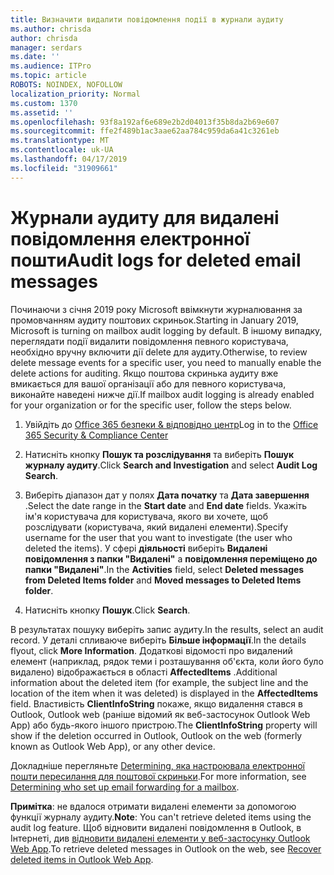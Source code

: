 ```yaml
---
title: Визначити видалити повідомлення події в журнали аудиту
ms.author: chrisda
author: chrisda
manager: serdars
ms.date: ''
ms.audience: ITPro
ms.topic: article
ROBOTS: NOINDEX, NOFOLLOW
localization_priority: Normal
ms.custom: 1370
ms.assetid: ''
ms.openlocfilehash: 93f8a192af6e689e2b2d04013f35b8da2b69e607
ms.sourcegitcommit: ffe2f489b1ac3aae62aa784c959da6a41c3261eb
ms.translationtype: MT
ms.contentlocale: uk-UA
ms.lasthandoff: 04/17/2019
ms.locfileid: "31909661"
---
```

# <a name="audit-logs-for-deleted-email-messages"></a><span data-ttu-id="c1403-102">Журнали аудиту для видалені повідомлення електронної пошти</span><span class="sxs-lookup"><span data-stu-id="c1403-102">Audit logs for deleted email messages</span></span>

<span data-ttu-id="c1403-103">Починаючи з січня 2019 року Microsoft ввімкнути журналювання за промовчанням аудиту поштових скриньок.</span><span class="sxs-lookup"><span data-stu-id="c1403-103">Starting in January 2019, Microsoft is turning on mailbox audit logging by default.</span></span> <span data-ttu-id="c1403-104">В іншому випадку, переглядати події видалити повідомлення певного користувача, необхідно вручну включити дії delete для аудиту.</span><span class="sxs-lookup"><span data-stu-id="c1403-104">Otherwise, to review delete message events for a specific user, you need to manually enable the delete actions for auditing.</span></span> <span data-ttu-id="c1403-105">Якщо поштова скринька аудиту вже вмикається для вашої організації або для певного користувача, виконайте наведені нижче дії.</span><span class="sxs-lookup"><span data-stu-id="c1403-105">If mailbox audit logging is already enabled for your organization or for the specific user, follow the steps below.</span></span>

1. <span data-ttu-id="c1403-106">Увійдіть до [Office 365 безпеки & відповідно центр](https://protection.office.com/)</span><span class="sxs-lookup"><span data-stu-id="c1403-106">Log in to the [Office 365 Security & Compliance Center](https://protection.office.com/)</span></span>

2. <span data-ttu-id="c1403-107">Натисніть кнопку **Пошук та розслідування** та виберіть **Пошук журналу аудиту**.</span><span class="sxs-lookup"><span data-stu-id="c1403-107">Click **Search and Investigation** and select **Audit Log Search**.</span></span>

3. <span data-ttu-id="c1403-108">Виберіть діапазон дат у полях **Дата початку** та **Дата завершення** .</span><span class="sxs-lookup"><span data-stu-id="c1403-108">Select the date range in the **Start date** and **End date** fields.</span></span> <span data-ttu-id="c1403-109">Укажіть ім'я користувача для користувача, якого ви хочете, щоб розслідувати (користувача, який видалені елементи).</span><span class="sxs-lookup"><span data-stu-id="c1403-109">Specify username for the user that you want to investigate (the user who deleted the items).</span></span> <span data-ttu-id="c1403-110">У сфері **діяльності** виберіть **Видалені повідомлення з папки "Видалені"** а **повідомлення переміщено до папки "Видалені"**.</span><span class="sxs-lookup"><span data-stu-id="c1403-110">In the **Activities** field, select **Deleted messages from Deleted Items folder** and **Moved messages to Deleted Items folder**.</span></span>

4. <span data-ttu-id="c1403-111">Натисніть кнопку **Пошук**.</span><span class="sxs-lookup"><span data-stu-id="c1403-111">Click **Search**.</span></span>

<span data-ttu-id="c1403-112">В результатах пошуку виберіть запис аудиту.</span><span class="sxs-lookup"><span data-stu-id="c1403-112">In the results, select an audit record.</span></span> <span data-ttu-id="c1403-113">У деталі спливаюче виберіть **Більше інформації**.</span><span class="sxs-lookup"><span data-stu-id="c1403-113">In the details flyout, click **More Information**.</span></span> <span data-ttu-id="c1403-114">Додаткові відомості про видалений елемент (наприклад, рядок теми і розташування об'єкта, коли його було видалено) відображається в області **AffectedItems** .</span><span class="sxs-lookup"><span data-stu-id="c1403-114">Additional information about the deleted item (for example, the subject line and the location of the item when it was deleted) is displayed in the **AffectedItems** field.</span></span> <span data-ttu-id="c1403-115">Властивість **ClientInfoString** покаже, якщо видалення стався в Outlook, Outlook web (раніше відомий як веб-застосунок Outlook Web App) або будь-якого іншого пристрою.</span><span class="sxs-lookup"><span data-stu-id="c1403-115">The **ClientInfoString** property will show if the deletion occurred in Outlook, Outlook on the web (formerly known as Outlook Web App), or any other device.</span></span>

<span data-ttu-id="c1403-116">Докладніше перегляньте [Determining, яка настроювала електронної пошти пересилання для поштової скриньки](https://docs.microsoft.com/office365/securitycompliance/auditing-troubleshooting-scenarios#determining-if-a-user-deleted-email-items).</span><span class="sxs-lookup"><span data-stu-id="c1403-116">For more information, see [Determining who set up email forwarding for a mailbox](https://docs.microsoft.com/office365/securitycompliance/auditing-troubleshooting-scenarios#determining-if-a-user-deleted-email-items).</span></span>

<span data-ttu-id="c1403-117">**Примітка**: не вдалося отримати видалені елементи за допомогою функції журналу аудиту.</span><span class="sxs-lookup"><span data-stu-id="c1403-117">**Note**: You can't retrieve deleted items using the audit log feature.</span></span> <span data-ttu-id="c1403-118">Щоб відновити видалені повідомлення в Outlook, в Інтернеті, див [відновити видалені елементи у веб-застосунку Outlook Web App](https://support.office.com/article/C3D8FC15-EEEF-4F1C-81DF-E27964B7EDD4).</span><span class="sxs-lookup"><span data-stu-id="c1403-118">To retrieve deleted messages in Outlook on the web, see [Recover deleted items in Outlook Web App](https://support.office.com/article/C3D8FC15-EEEF-4F1C-81DF-E27964B7EDD4).</span></span>
